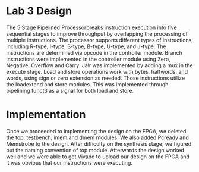 # Lab 3 Design
The 5 Stage Pipelined Processorbreaks instruction execution into five sequential stages to improve throughput by overlapping the processing of multiple instructions.
The processor supports different types of instructions, including R-type, I-type, S-type, B-type, U-type, and J-type. The instructions are determined via opcode in the
controller module. Branch instructions were implemented in the controller module using Zero, Negative, Overflow and Carry. Jalr was implemented by adding a mux in the
execute stage. Load and store operations work with bytes, halfwords, and words, using sign or zero extension as needed. Those instructions utilize the loadextend and
store modules. This was implemented through pipelining funct3 as a signal for both load and store. 
# Implementation
Once we proceeded to implementing the design on the FPGA, we deleted the top, testbench, imem and dmem modules. We also added Pcready and Memstrobe to the design. After
difficulty on the synthesis stage, we figured out the naming convention of top module. Afterwards the design worked well and we were able to get Vivado to upload our
design on the FPGA and it was obvious that our instructions were executing. 
